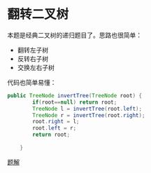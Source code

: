 # 翻转二叉树

本题是经典二叉树的递归题目了。思路也很简单：

- 翻转左子树
- 反转右子树
- 交换左右子树

代码也简单易懂：

```java
public TreeNode invertTree(TreeNode root) {
		if(root==null) return root;
		TreeNode l = invertTree(root.left);
		TreeNode r = invertTree(root.right);
		root.right = l;
		root.left = r;
		return root;
		
    }
```

[题解](https://leetcode-cn.com/problems/invert-binary-tree/solution/fan-zhuan-er-cha-shu-by-leetcode-solution/)

